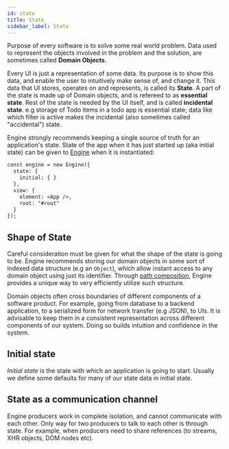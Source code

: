 ```yaml
---
id: state
title: State
sidebar_label: State
---
```


Purpose of every software is to solve some real world problem. Data used to
represent the objects involved in the problem and the solution, are sometimes
called **Domain Objects**.

Every UI is just a representation of some data. Its purpose is to show this
data, and enable the user to intuitively make sense of, and change it. This data
that UI stores, operates on and represents, is called its **State**. A part of
the state is made up of Domain objects, and is refereed to as **essential
state**. Rest of the state is needed by the UI itself, and is called
**incidental state**. e.g storage of Todo items in a todo app is essential
state; data like which filter is active makes the incidental (also sometimes
called "accidental") state.

Engine strongly recommends keeping a single source of truth for an application's
state. State of the app when it has just started up (aka initial state) can be
given to [Engine](/docs/implementations/react) when it is instantiated:

```diff
const engine = new Engine({
  state: {
    initial: { }
  },
  view: {
    element: <App />,
    root: "#root"
  }
});
```

## Shape of State

Careful consideration must be given for what the shape of the state is going to
be. Engine recommends storing our domain objects in some sort of indexed data
structure (e.g an `Object`), which allow instant access to any domain object
using just its identifier. Through [path
composition](/docs/concepts/path-composition), Engine provides a unique way to
very efficiently utilize such structure.

Domain objects often cross boundaries of different components of a software
product. For example, going from database to a backend application, to a
serialized form for network transfer (e.g JSON), to UIs. It is advisable to keep
them in a consistent representation across different components of our system.
Doing so builds intuition and confidence in the system.


## Initial state

*Initial state* is the state with which an application is going to start.
Usually we define some defaults for many of our state data in initial state.

## State as a communication channel

Engine producers work in complete isolation, and cannot communicate with each
other. Only way for two producers to talk to each other is through state. For
example, when producers need to share references (to streams, XHR objects, DOM
nodes etc).
